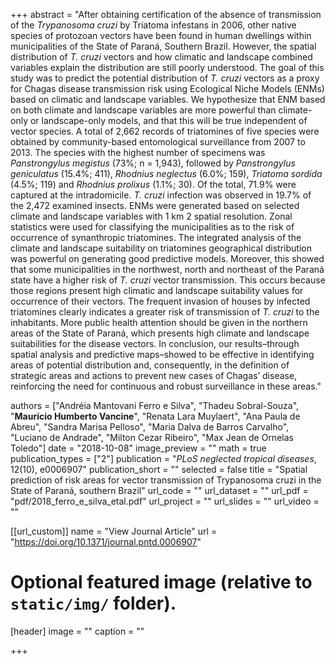 +++
abstract = "After obtaining certification of the absence of transmission of the *Trypanosoma cruzi* by Triatoma infestans in 2006, other native species of protozoan vectors have been found in human dwellings within municipalities of the State of Paraná, Southern Brazil. However, the spatial distribution of *T. cruzi* vectors and how climatic and landscape combined variables explain the distribution are still poorly understood. The goal of this study was to predict the potential distribution of *T. cruzi* vectors as a proxy for Chagas disease transmission risk using Ecological Niche Models (ENMs) based on climatic and landscape variables. We hypothesize that ENM based on both climate and landscape variables are more powerful than climate-only or landscape-only models, and that this will be true independent of vector species. A total of 2,662 records of triatomines of five species were obtained by community-based entomological surveillance from 2007 to 2013. The species with the highest number of specimens was *Panstrongylus megistus* (73%; n = 1,943), followed by *Panstrongylus geniculatus* (15.4%; 411), *Rhodnius neglectus* (6.0%; 159), *Triatoma sordida* (4.5%; 119) and *Rhodnius prolixus* (1.1%; 30). Of the total, 71.9% were captured at the intradomicile. *T. cruzi* infection was observed in 19.7% of the 2,472 examined insects. ENMs were generated based on selected climate and landscape variables with 1 km 2 spatial resolution. Zonal statistics were used for classifying the municipalities as to the risk of occurrence of synanthropic triatomines. The integrated analysis of the climate and landscape suitability on triatomines geographical distribution was powerful on generating good predictive models. Moreover, this showed that some municipalities in the northwest, north and northeast of the Paraná state have a higher risk of *T. cruzi* vector transmission. This occurs because those regions present high climatic and landscape suitability values for occurrence of their vectors. The frequent invasion of houses by infected triatomines clearly indicates a greater risk of transmission of *T. cruzi* to the inhabitants. More public health attention should be given in the northern areas of the State of Paraná, which presents high climate and landscape suitabilities for the disease vectors. In conclusion, our results–through spatial analysis and predictive maps–showed to be effective in identifying areas of potential distribution and, consequently, in the definition of strategic areas and actions to prevent new cases of Chagas’ disease, reinforcing the need for continuous and robust surveillance in these areas."

authors = ["Andréia Mantovani Ferro e Silva", "Thadeu Sobral-Souza", "**Maurício Humberto Vancine**", "Renata Lara Muylaert", "Ana Paula de Abreu", "Sandra Marisa Pelloso", "Maria Dalva de Barros Carvalho", "Luciano de Andrade", "Milton Cezar Ribeiro", "Max Jean de Ornelas Toledo"]
date = "2018-10-08"
image_preview = ""
math = true
publication_types = ["2"]
publication = "*PLoS neglected tropical diseases*, 12(10), e0006907"
publication_short = ""
selected = false
title = "Spatial prediction of risk areas for vector transmission of Trypanosoma cruzi in the State of Paraná, southern Brazil"
url_code = ""
url_dataset = ""
url_pdf = "pdf/2018_ferro_e_silva_etal.pdf"
url_project = ""
url_slides = ""
url_video = ""

[[url_custom]]
name = "View Journal Article"
url = "https://doi.org/10.1371/journal.pntd.0006907"

# Optional featured image (relative to `static/img/` folder).
[header]
image = ""
caption = ""

+++
